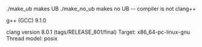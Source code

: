 ./make_ub makes UB
./make_no_ub makes no UB -- compiler is not clang++

g++ (GCC) 9.1.0

clang version 8.0.1 (tags/RELEASE_801/final)
Target: x86_64-pc-linux-gnu
Thread model: posix
